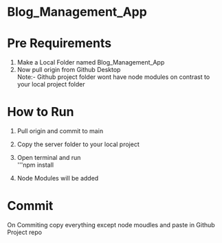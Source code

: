 # Blog_Management_App

# Pre Requirements
1. Make a Local Folder named Blog_Management_App
2. Now pull origin from Github Desktop <br>
Note:- Github project folder wont have node modules on contrast to your local project folder 




# How to Run
1. Pull origin and commit to main
2. Copy the server folder to your local project
3. Open terminal and run <br> 
'''npm install

4. Node Modules will be added

# Commit
On Commiting copy everything except node moudles and paste in Github Project repo

